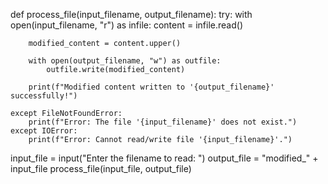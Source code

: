 def process_file(input_filename, output_filename):
    try:
        with open(input_filename, "r") as infile:
            content = infile.read() 

        modified_content = content.upper()

        with open(output_filename, "w") as outfile:
            outfile.write(modified_content)

        print(f"Modified content written to '{output_filename}' successfully!")

    except FileNotFoundError:
        print(f"Error: The file '{input_filename}' does not exist.")
    except IOError:
        print(f"Error: Cannot read/write file '{input_filename}'.")

input_file = input("Enter the filename to read: ")
output_file = "modified_" + input_file
process_file(input_file, output_file)
